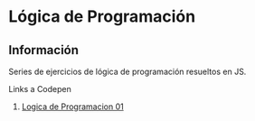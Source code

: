 # Lógica de Programación

## Información
Series de ejercicios de lógica de programación resueltos en JS.

Links a Codepen

1. [Logica de Programacion 01](https://codepen.io/Kreator1997/pen/mdPPVdN)